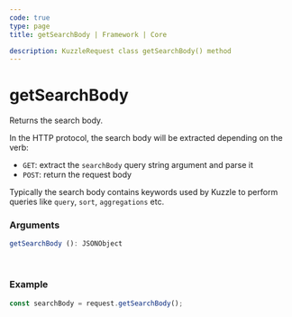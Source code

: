 ```yaml
---
code: true
type: page
title: getSearchBody | Framework | Core

description: KuzzleRequest class getSearchBody() method
---
```


# getSearchBody

<SinceBadge version="2.11.0" />

Returns the search body.

In the HTTP protocol, the search body will be extracted depending on the verb:
  - `GET`: extract the `searchBody` query string argument and parse it
  - `POST`: return the request body

Typically the search body contains keywords used by Kuzzle to perform queries like `query`, `sort`, `aggregations` etc.

### Arguments

```ts
getSearchBody (): JSONObject
```

</br>


### Example

```ts
const searchBody = request.getSearchBody();
```
